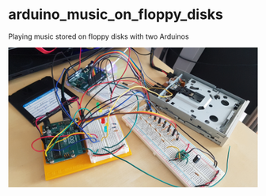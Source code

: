 # arduino_music_on_floppy_disks
Playing music stored on floppy disks with two Arduinos

![General overview](/images/overview.jpg?raw=true)
